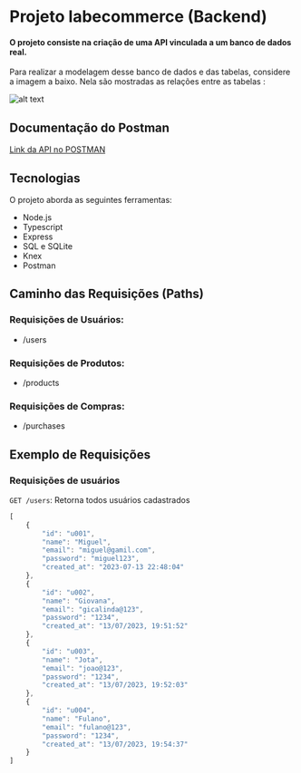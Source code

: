 # Projeto labecommerce (Backend)

#### O projeto consiste na criação de uma API vinculada a um banco de dados real.

Para realizar a modelagem desse banco de dados e das tabelas, considere a imagem a baixo.
Nela são mostradas as relações entre as tabelas :

![alt text](https://uploaddeimagens.com.br/images/004/544/331/original/labecommerce.png?1689295592 "Logo Title Text 1")

## Documentação do Postman
[Link da API no POSTMAN](https://documenter.getpostman.com/view/26594213/2s93sjT8SX)

## Tecnologias
O projeto aborda as seguintes ferramentas:

* Node.js
* Typescript
* Express
* SQL e SQLite
* Knex
* Postman

## Caminho das Requisições (Paths)
### Requisições de Usuários:
* /users
### Requisições de Produtos:
* /products
### Requisições de Compras:
* /purchases

## Exemplo de Requisições
### Requisições de usuários
`GET /users`: Retorna todos usuários cadastrados
```javascript
[
    {
        "id": "u001",
        "name": "Miguel",
        "email": "miguel@gamil.com",
        "password": "miguel123",
        "created_at": "2023-07-13 22:48:04"
    },
    {
        "id": "u002",
        "name": "Giovana",
        "email": "gicalinda@123",
        "password": "1234",
        "created_at": "13/07/2023, 19:51:52"
    },
    {
        "id": "u003",
        "name": "Jota",
        "email": "joao@123",
        "password": "1234",
        "created_at": "13/07/2023, 19:52:03"
    },
    {
        "id": "u004",
        "name": "Fulano",
        "email": "fulano@123",
        "password": "1234",
        "created_at": "13/07/2023, 19:54:37"
    }
]
```

